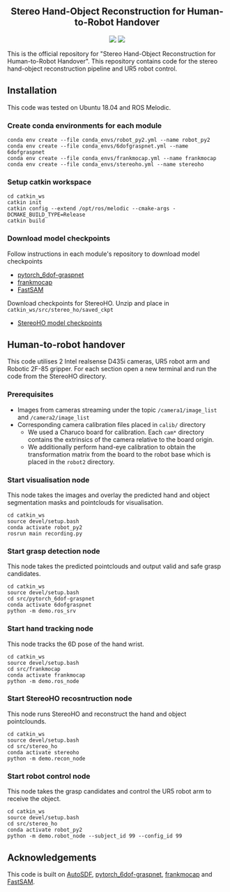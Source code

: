<div align="center">
<h2><center> Stereo Hand-Object Reconstruction for Human-to-Robot Handover </h2>

<a href='https://arxiv.org/abs/2412.07487'><img src='https://img.shields.io/badge/ArXiv-2412.14803-red'></a> 
<a href='https://qm-ipalab.github.io/StereoHO/'><img src='https://img.shields.io/badge/Project-Page-Blue'></a> 

</div>

This is the official repository for "Stereo Hand-Object Reconstruction for Human-to-Robot Handover". This repository contains code for the stereo hand-object reconstruction pipeline and UR5 robot control.

## Installation
This code was tested on Ubuntu 18.04 and ROS Melodic.
### Create conda environments for each module
```
conda env create --file conda_envs/robot_py2.yml --name robot_py2
conda env create --file conda_envs/6dofgraspnet.yml --name 6dofgraspnet
conda env create --file conda_envs/frankmocap.yml --name frankmocap
conda env create --file conda_envs/stereoho.yml --name stereoho
```
### Setup catkin workspace
```
cd catkin_ws
catkin init
catkin config --extend /opt/ros/melodic --cmake-args -DCMAKE_BUILD_TYPE=Release
catkin build
```

### Download model checkpoints
Follow instructions in each module's repository to download model checkpoints
* [pytorch_6dof-graspnet](https://github.com/jsll/pytorch_6dof-graspnet)
* [frankmocap](https://github.com/facebookresearch/frankmocap)
* [FastSAM](https://github.com/CASIA-IVA-Lab/FastSAM)

Download checkpoints for StereoHO. Unzip and place in `catkin_ws/src/stereo_ho/saved_ckpt`
* [StereoHO model checkpoints](https://drive.google.com/file/d/1uiKxVp2QV8JKkwBFdihFXQEjR9IjEhpc/view?usp=sharing)

## Human-to-robot handover
This code utilises 2 Intel realsense D435i cameras, UR5 robot arm and Robotic 2F-85 gripper.
For each section open a new terminal and run the code from the StereoHO directory.

### Prerequisites
* Images from cameras streaming under the topic `/camera1/image_list` and `/camera2/image_list`
* Corresponding camera calibration files placed in `calib/` directory
    * We used a Charuco board for calibration. Each `cam*` directory contains the extrinsics of the camera relative to the board origin.
    * We additionally perform hand-eye calibration to obtain the transformation matrix from the board to the robot base which is placed in the `robot2` directory.

### Start visualisation node
This node takes the images and overlay the predicted hand and object segmentation masks and pointclouds for visualisation.
```
cd catkin_ws
source devel/setup.bash
conda activate robot_py2 
rosrun main recording.py
```

### Start grasp detection node
This node takes the predicted pointclouds and output valid and safe grasp candidates.
```
cd catkin_ws
source devel/setup.bash
cd src/pytorch_6dof-graspnet
conda activate 6dofgraspnet
python -m demo.ros_srv
```

### Start hand tracking node
This node tracks the 6D pose of the hand wrist.
```
cd catkin_ws
source devel/setup.bash
cd src/frankmocap
conda activate frankmocap
python -m demo.ros_node
```

### Start StereoHO recosntruction node
This node runs StereoHO and reconstruct the hand and object pointclounds.
```
cd catkin_ws
source devel/setup.bash
cd src/stereo_ho
conda activate stereoho
python -m demo.recon_node
```

### Start robot control node
This node takes the grasp candidates and control the UR5 robot arm to receive the object.
```
cd catkin_ws
source devel/setup.bash
cd src/stereo_ho
conda activate robot_py2
python -m demo.robot_node --subject_id 99 --config_id 99
```

## Acknowledgements
This code is built on [AutoSDF](https://github.com/yccyenchicheng/AutoSDF), [pytorch_6dof-graspnet](https://github.com/jsll/pytorch_6dof-graspnet), [frankmocap](https://github.com/facebookresearch/frankmocap) and [FastSAM](https://github.com/CASIA-IVA-Lab/FastSAM).
